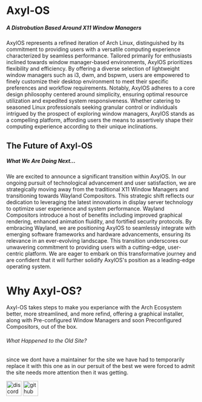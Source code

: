 # Axyl-OS
##### A Distrobution Based Around X11 Window Managers

AxylOS represents a refined iteration of Arch Linux, distinguished by its commitment to providing users with a versatile computing experience characterized by seamless performance. Tailored primarily for enthusiasts inclined towards window manager-based environments, AxylOS prioritizes flexibility and efficiency. By offering a diverse selection of lightweight window managers such as i3, dwm, and bspwm, users are empowered to finely customize their desktop environment to meet their specific preferences and workflow requirements. Notably, AxylOS adheres to a core design philosophy centered around simplicity, ensuring optimal resource utilization and expedited system responsiveness. Whether catering to seasoned Linux professionals seeking granular control or individuals intrigued by the prospect of exploring window managers, AxylOS stands as a compelling platform, affording users the means to assertively shape their computing experience according to their unique inclinations.

## The Future of Axyl-OS
##### What We Are Doing Next...

We are excited to announce a significant transition within AxylOS. In our ongoing pursuit of technological advancement and user satisfaction, we are strategically moving away from the traditional X11 Window Managers and transitioning towards Wayland Compositors. This strategic shift reflects our dedication to leveraging the latest innovations in display server technology to optimize user experience and system performance. Wayland Compositors introduce a host of benefits including improved graphical rendering, enhanced animation fluidity, and fortified security protocols. By embracing Wayland, we are positioning AxylOS to seamlessly integrate with emerging software frameworks and hardware advancements, ensuring its relevance in an ever-evolving landscape. This transition underscores our unwavering commitment to providing users with a cutting-edge, user-centric platform. We are eager to embark on this transformative journey and are confident that it will further solidify AxylOS's position as a leading-edge operating system.


# Why Axyl-OS?

Axyl-OS takes steps to make you experiance with the Arch Ecosystem better, more streamlined, and more refind, offering a graphical installer, along with Pre-configured Window Managers and soon Preconfigured Compositors, out of the box.

###### What Happened to the Old Site?

since we dont have a maintainer for the site we have had to temporarily replace it with this one as in our persuit of the best we were forced to admit the site needs more attention then it was getting.


[<img src='https://cdn.jsdelivr.net/npm/simple-icons@3.0.1/icons/discord.svg' alt='discord' height='40'>](https://discord.gg/qAXMkQdwjj) [<img src='https://cdn.jsdelivr.net/npm/simple-icons@3.0.1/icons/github.svg' alt='github' height='40'>](https://github.com/Ayxl-OS)
